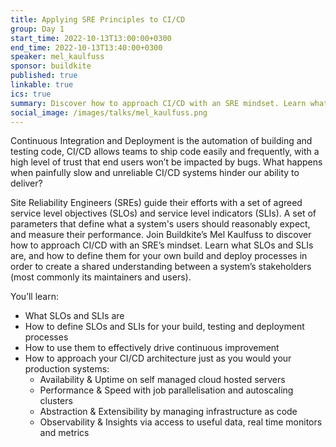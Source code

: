 ```yaml
---
title: Applying SRE Principles to CI/CD
group: Day 1
start_time: 2022-10-13T13:00:00+0300
end_time: 2022-10-13T13:40:00+0300
speaker: mel_kaulfuss
sponsor: buildkite
published: true
linkable: true
ics: true
summary: Discover how to approach CI/CD with an SRE mindset. Learn what SLOs, SLIs & error budgets are, and how to define them for your own build & deploy processes. Rebuild trust with your system’s stakeholders, and reclaim control over slow & unreliable build and deploy processes.
social_image: /images/talks/mel_kaulfuss.png
---
```


Continuous Integration and Deployment is the automation of building and testing code, CI/CD allows teams to ship code easily and frequently, with a high level of trust that end users won’t be impacted by bugs. What happens when painfully slow and unreliable CI/CD systems hinder our ability to deliver?

Site Reliability Engineers (SREs) guide their efforts with a set of agreed service level objectives (SLOs) and service level indicators (SLIs). A set of parameters that define what a system's users should reasonably expect, and measure their performance.
Join Buildkite’s Mel Kaulfuss to discover how to approach CI/CD with an SRE’s mindset. Learn what SLOs and SLIs are, and how to define them for your own build and deploy processes in order to create a shared understanding between a system’s stakeholders (most commonly its maintainers and users).

You’ll learn:

- What SLOs and SLIs are
- How to define SLOs and SLIs for your build, testing and deployment processes
- How to use them to effectively drive continuous improvement
- How to approach your CI/CD architecture just as you would your production systems:
  - Availability & Uptime on self managed cloud hosted servers
  - Performance & Speed with job parallelisation and autoscaling clusters
  - Abstraction & Extensibility by managing infrastructure as code
  - Observability & Insights via access to useful data, real time monitors and metrics
